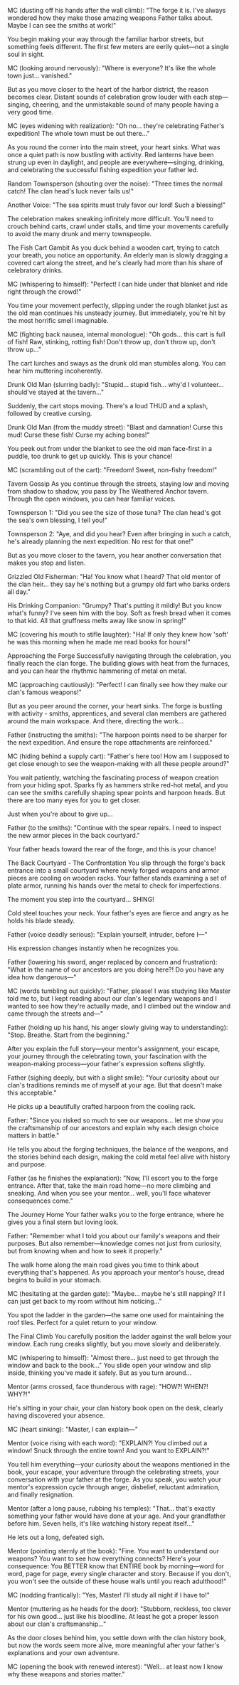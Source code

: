 MC (dusting off his hands after the wall climb):
"The forge it is. I've always wondered how they make those amazing weapons Father talks about. Maybe I can see the smiths at work!"

You begin making your way through the familiar harbor streets, but something feels different. The first few meters are eerily quiet—not a single soul in sight.

MC (looking around nervously):
"Where is everyone? It's like the whole town just... vanished."

But as you move closer to the heart of the harbor district, the reason becomes clear. Distant sounds of celebration grow louder with each step—singing, cheering, and the unmistakable sound of many people having a very good time.

MC (eyes widening with realization):
"Oh no... they're celebrating Father's expedition! The whole town must be out there..."

As you round the corner into the main street, your heart sinks. What was once a quiet path is now bustling with activity. Red lanterns have been strung up even in daylight, and people are everywhere—singing, drinking, and celebrating the successful fishing expedition your father led.

Random Townsperson (shouting over the noise):
"Three times the normal catch! The clan head's luck never fails us!"

Another Voice:
"The sea spirits must truly favor our lord! Such a blessing!"

The celebration makes sneaking infinitely more difficult. You'll need to crouch behind carts, crawl under stalls, and time your movements carefully to avoid the many drunk and merry townspeople.

The Fish Cart Gambit
As you duck behind a wooden cart, trying to catch your breath, you notice an opportunity. An elderly man is slowly dragging a covered cart along the street, and he's clearly had more than his share of celebratory drinks.

MC (whispering to himself):
"Perfect! I can hide under that blanket and ride right through the crowd!"

You time your movement perfectly, slipping under the rough blanket just as the old man continues his unsteady journey. But immediately, you're hit by the most horrific smell imaginable.

MC (fighting back nausea, internal monologue):
"Oh gods... this cart is full of fish! Raw, stinking, rotting fish! Don't throw up, don't throw up, don't throw up..."

The cart lurches and sways as the drunk old man stumbles along. You can hear him muttering incoherently.

Drunk Old Man (slurring badly):
"Stupid... stupid fish... why'd I volunteer... should've stayed at the tavern..."

Suddenly, the cart stops moving. There's a loud THUD and a splash, followed by creative cursing.

Drunk Old Man (from the muddy street):
"Blast and damnation! Curse this mud! Curse these fish! Curse my aching bones!"

You peek out from under the blanket to see the old man face-first in a puddle, too drunk to get up quickly. This is your chance!

MC (scrambling out of the cart):
"Freedom! Sweet, non-fishy freedom!"

Tavern Gossip
As you continue through the streets, staying low and moving from shadow to shadow, you pass by The Weathered Anchor tavern. Through the open windows, you can hear familiar voices.

Townsperson 1:
"Did you see the size of those tuna? The clan head's got the sea's own blessing, I tell you!"

Townsperson 2:
"Aye, and did you hear? Even after bringing in such a catch, he's already planning the next expedition. No rest for that one!"

But as you move closer to the tavern, you hear another conversation that makes you stop and listen.

Grizzled Old Fisherman:
"Ha! You know what I heard? That old mentor of the clan heir... they say he's nothing but a grumpy old fart who barks orders all day."

His Drinking Companion:
"Grumpy? That's putting it mildly! But you know what's funny? I've seen him with the boy. Soft as fresh bread when it comes to that kid. All that gruffness melts away like snow in spring!"

MC (covering his mouth to stifle laughter):
"Ha! If only they knew how 'soft' he was this morning when he made me read books for hours!"

Approaching the Forge
Successfully navigating through the celebration, you finally reach the clan forge. The building glows with heat from the furnaces, and you can hear the rhythmic hammering of metal on metal.

MC (approaching cautiously):
"Perfect! I can finally see how they make our clan's famous weapons!"

But as you peer around the corner, your heart sinks. The forge is bustling with activity - smiths, apprentices, and several clan members are gathered around the main workspace. And there, directing the work...

Father (instructing the smiths):
"The harpoon points need to be sharper for the next expedition. And ensure the rope attachments are reinforced."

MC (hiding behind a supply cart):
"Father's here too! How am I supposed to get close enough to see the weapon-making with all these people around?"

You wait patiently, watching the fascinating process of weapon creation from your hiding spot. Sparks fly as hammers strike red-hot metal, and you can see the smiths carefully shaping spear points and harpoon heads. But there are too many eyes for you to get closer.

Just when you're about to give up...

Father (to the smiths):
"Continue with the spear repairs. I need to inspect the new armor pieces in the back courtyard."

Your father heads toward the rear of the forge, and this is your chance!

The Back Courtyard - The Confrontation
You slip through the forge's back entrance into a small courtyard where newly forged weapons and armor pieces are cooling on wooden racks. Your father stands examining a set of plate armor, running his hands over the metal to check for imperfections.

The moment you step into the courtyard...
SHING!

Cold steel touches your neck. Your father's eyes are fierce and angry as he holds his blade steady.

Father (voice deadly serious):
"Explain yourself, intruder, before I—"

His expression changes instantly when he recognizes you.

Father (lowering his sword, anger replaced by concern and frustration):
"What in the name of our ancestors are you doing here?! Do you have any idea how dangerous—"

MC (words tumbling out quickly):
"Father, please! I was studying like Master told me to, but I kept reading about our clan's legendary weapons and I wanted to see how they're actually made, and I climbed out the window and came through the streets and—"

Father (holding up his hand, his anger slowly giving way to understanding):
"Stop. Breathe. Start from the beginning."

After you explain the full story—your mentor's assignment, your escape, your journey through the celebrating town, your fascination with the weapon-making process—your father's expression softens slightly.

Father (sighing deeply, but with a slight smile):
"Your curiosity about our clan's traditions reminds me of myself at your age. But that doesn't make this acceptable."

He picks up a beautifully crafted harpoon from the cooling rack.

Father:
"Since you risked so much to see our weapons... let me show you the craftsmanship of our ancestors and explain why each design choice matters in battle."

He tells you about the forging techniques, the balance of the weapons, and the stories behind each design, making the cold metal feel alive with history and purpose.

Father (as he finishes the explanation):
"Now, I'll escort you to the forge entrance. After that, take the main road home—no more climbing and sneaking. And when you see your mentor... well, you'll face whatever consequences come."

The Journey Home
Your father walks you to the forge entrance, where he gives you a final stern but loving look.

Father:
"Remember what I told you about our family's weapons and their purposes. But also remember—knowledge comes not just from curiosity, but from knowing when and how to seek it properly."

The walk home along the main road gives you time to think about everything that's happened. As you approach your mentor's house, dread begins to build in your stomach.

MC (hesitating at the garden gate):
"Maybe... maybe he's still napping? If I can just get back to my room without him noticing..."

You spot the ladder in the garden—the same one used for maintaining the roof tiles. Perfect for a quiet return to your window.

The Final Climb
You carefully position the ladder against the wall below your window. Each rung creaks slightly, but you move slowly and deliberately.

MC (whispering to himself):
"Almost there... just need to get through the window and back to the book..."
You slide open your window and slip inside, thinking you've made it safely. But as you turn around...

Mentor (arms crossed, face thunderous with rage):
"HOW?! WHEN?! WHY?!"

He's sitting in your chair, your clan history book open on the desk, clearly having discovered your absence.

MC (heart sinking):
"Master, I can explain—"

Mentor (voice rising with each word):
"EXPLAIN?! You climbed out a window! Snuck through the entire town! And you want to EXPLAIN?!"

You tell him everything—your curiosity about the weapons mentioned in the book, your escape, your adventure through the celebrating streets, your conversation with your father at the forge. As you speak, you watch your mentor's expression cycle through anger, disbelief, reluctant admiration, and finally resignation.

Mentor (after a long pause, rubbing his temples):
"That... that's exactly something your father would have done at your age. And your grandfather before him. Seven hells, it's like watching history repeat itself..."

He lets out a long, defeated sigh.

Mentor (pointing sternly at the book):
"Fine. You want to understand our weapons? You want to see how everything connects? Here's your consequence: You BETTER know that ENTIRE book by morning—word for word, page for page, every single character and story. Because if you don't, you won't see the outside of these house walls until you reach adulthood!"

MC (nodding frantically):
"Yes, Master! I'll study all night if I have to!"

Mentor (muttering as he heads for the door):
"Stubborn, reckless, too clever for his own good... just like his bloodline. At least he got a proper lesson about our clan's craftsmanship..."

As the door closes behind him, you settle down with the clan history book, but now the words seem more alive, more meaningful after your father's explanations and your own adventure.

MC (opening the book with renewed interest):
"Well... at least now I know why these weapons and stories matter."